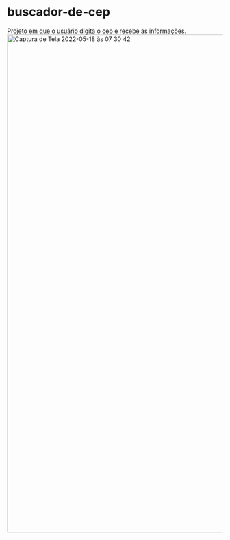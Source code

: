 
# buscador-de-cep
Projeto em que o usuário digita o cep e recebe as informações.
<img width="1163" alt="Captura de Tela 2022-05-18 às 07 30 42" src="https://user-images.githubusercontent.com/105125664/168973382-0deb5b2f-2dda-4d9d-a5e0-4dd8305fb525.png">
